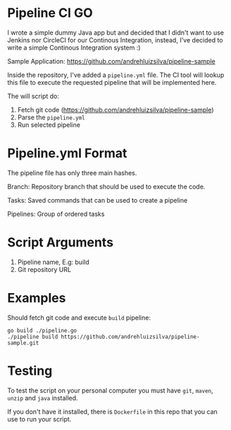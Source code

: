 Pipeline CI GO
======

I wrote a simple dummy Java app but and decided that I didn't want to use Jenkins nor CircleCI for our Continous Integration, instead, I've decided to write a simple Continous Integration system :)

Sample Application:
https://github.com/andrehluizsilva/pipeline-sample

Inside the repository, I've added a `pipeline.yml` file. The CI tool will lookup this file to execute the requested pipeline that will be implemented here.

The will script do:

1. Fetch git code (https://github.com/andrehluizsilva/pipeline-sample)
2. Parse the `pipeline.yml`
3. Run selected pipeline


Pipeline.yml Format
======
The pipeline file has only three main hashes.

Branch: Repository branch that should be used to execute the code.

Tasks: Saved commands that can be used to create a pipeline

Pipelines: Group of ordered tasks

Script Arguments
======

1. Pipeline name, E.g: build
2. Git repository URL


Examples
=====
Should fetch git code and execute `build` pipeline:
```shell
go build ./pipeline.go
./pipeline build https://github.com/andrehluizsilva/pipeline-sample.git
```

Testing
=====
To test the script on your personal computer you must have `git`, `maven`, `unzip` and `java` installed.

If you don't have it installed, there is `Dockerfile` in this repo that you can use to run your script.

